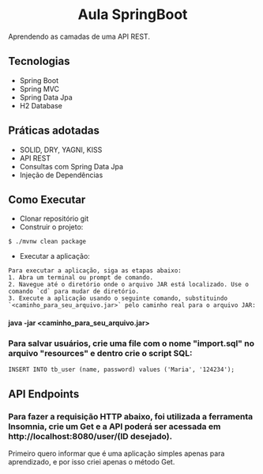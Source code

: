 <h1 align="center">
   Aula SpringBoot
</h1>


Aprendendo as camadas de uma API REST.

## Tecnologias
- Spring Boot
- Spring MVC
- Spring Data Jpa
- H2 Database

## Práticas adotadas
- SOLID, DRY, YAGNI, KISS
- API REST
- Consultas com Spring Data Jpa
- Injeção de Dependências

## Como Executar

- Clonar repositório git
- Construir o projeto:
```
$ ./mvnw clean package
```
- Executar a aplicação:
```
Para executar a aplicação, siga as etapas abaixo:
1. Abra um terminal ou prompt de comando.
2. Navegue até o diretório onde o arquivo JAR está localizado. Use o comando `cd` para mudar de diretório.
3. Execute a aplicação usando o seguinte comando, substituindo `<caminho_para_seu_arquivo.jar>` pelo caminho real para o arquivo JAR:
```
#### java -jar <caminho_para_seu_arquivo.jar>

### Para salvar usuários, crie uma file com o nome "import.sql" no arquivo "resources" e dentro crie o script SQL:
```
INSERT INTO tb_user (name, password) values ('Maria', '124234');
``` 

## API Endpoints

### Para fazer a requisição HTTP abaixo, foi utilizada a ferramenta Insomnia, crie um Get e a API poderá ser acessada em http://localhost:8080/user/(ID desejado).
Primeiro quero informar que é uma aplicação simples apenas para aprendizado, e por isso criei apenas o método Get.



